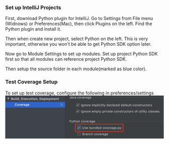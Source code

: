 ### Set up IntelliJ Projects
First, download Python plugin for IntelliJ. Go to Settings from File menu
(Widnows) or Preferences(Mac), then click Plugins on the left. Find the Python
plugin and install it.

Then when create new project, select Python on the left. This is very important,
otherwise you won't be able to get Python SDK option later.

Now go to Module Settings to set up modules. Set up project Python SDK first so
that all modules can reference project Python SDK.

Then setup the source folder in each module(marked as blue color).

### Test Coverage Setup

To set up test coverage, configure the following in preferences/settings
![coverage setup](intellij_coverage.png)
